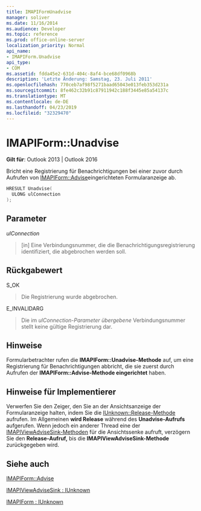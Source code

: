 ```yaml
---
title: IMAPIFormUnadvise
manager: soliver
ms.date: 11/16/2014
ms.audience: Developer
ms.topic: reference
ms.prod: office-online-server
localization_priority: Normal
api_name:
- IMAPIForm.Unadvise
api_type:
- COM
ms.assetid: fdda45e2-631d-404c-8af4-bce68df0968b
description: 'Letzte Änderung: Samstag, 23. Juli 2011'
ms.openlocfilehash: 770ceb7af98f5271baad65043e013feb353d231a
ms.sourcegitcommit: 8fe462c32b91c87911942c188f3445e85a54137c
ms.translationtype: MT
ms.contentlocale: de-DE
ms.lasthandoff: 04/23/2019
ms.locfileid: "32329470"
---
```

# <a name="imapiformunadvise"></a>IMAPIForm::Unadvise

  
  
**Gilt für**: Outlook 2013 | Outlook 2016 
  
Bricht eine Registrierung für Benachrichtigungen bei einer zuvor durch Aufrufen von [IMAPIForm::Advise](imapiform-advise.md)eingerichteten Formularanzeige ab.
  
```cpp
HRESULT Unadvise(
  ULONG ulConnection
);
```

## <a name="parameters"></a>Parameter

 _ulConnection_
  
> [in] Eine Verbindungsnummer, die die Benachrichtigungsregistrierung identifiziert, die abgebrochen werden soll.
    
## <a name="return-value"></a>Rückgabewert

S_OK 
  
> Die Registrierung wurde abgebrochen.
    
E_INVALIDARG 
  
> Die im  _ulConnection-Parameter übergebene_ Verbindungsnummer stellt keine gültige Registrierung dar. 
    
## <a name="remarks"></a>Hinweise

Formularbetrachter rufen die **IMAPIForm::Unadvise-Methode** auf, um eine Registrierung für Benachrichtigungen abbricht, die sie zuerst durch Aufrufen der **IMAPIForm::Advise-Methode eingerichtet** haben. 
  
## <a name="notes-to-implementers"></a>Hinweise für Implementierer

Verwerfen Sie den Zeiger, den Sie an der Ansichtsanzeige der Formularanzeige halten, indem Sie die [IUnknown::Release-Methode](https://msdn.microsoft.com/library/ms682317%28v=VS.85%29.aspx) aufrufen. Im Allgemeinen **wird Release** während des **Unadvise-Aufrufs** aufgerufen. Wenn jedoch ein anderer Thread eine der [IMAPIViewAdviseSink-Methoden](imapiviewadvisesinkiunknown.md) für die Ansichtssenke aufruft, verzögern Sie den **Release-Aufruf,** bis die **IMAPIViewAdviseSink-Methode** zurückgegeben wird. 
  
## <a name="see-also"></a>Siehe auch



[IMAPIForm::Advise](imapiform-advise.md)
  
[IMAPIViewAdviseSink : IUnknown](imapiviewadvisesinkiunknown.md)
  
[IMAPIForm : IUnknown](imapiformiunknown.md)

